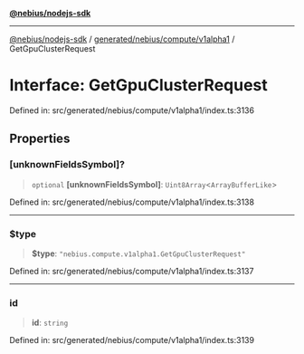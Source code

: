 [**@nebius/nodejs-sdk**](../../../../../README.md)

---

[@nebius/nodejs-sdk](../../../../../README.md) / [generated/nebius/compute/v1alpha1](../README.md) / GetGpuClusterRequest

# Interface: GetGpuClusterRequest

Defined in: src/generated/nebius/compute/v1alpha1/index.ts:3136

## Properties

### \[unknownFieldsSymbol\]?

> `optional` **\[unknownFieldsSymbol\]**: `Uint8Array`\<`ArrayBufferLike`\>

Defined in: src/generated/nebius/compute/v1alpha1/index.ts:3138

---

### $type

> **$type**: `"nebius.compute.v1alpha1.GetGpuClusterRequest"`

Defined in: src/generated/nebius/compute/v1alpha1/index.ts:3137

---

### id

> **id**: `string`

Defined in: src/generated/nebius/compute/v1alpha1/index.ts:3139
